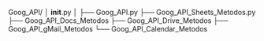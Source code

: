 Goog_API/
│   __init__.py
│
├── Goog_API.py
├── Goog_API_Sheets_Metodos.py
├── Goog_API_Docs_Metodos
├── Goog_API_Drive_Metodos
├── Goog_API_gMail_Metodos
└── Goog_API_Calendar_Metodos